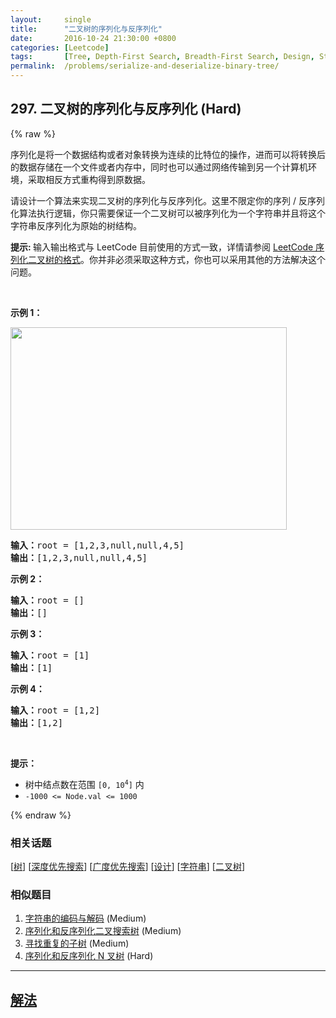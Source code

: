 ```yaml
---
layout:     single
title:      "二叉树的序列化与反序列化"
date:       2016-10-24 21:30:00 +0800
categories: [Leetcode]
tags:       [Tree, Depth-First Search, Breadth-First Search, Design, String, Binary Tree]
permalink:  /problems/serialize-and-deserialize-binary-tree/
---
```


## 297. 二叉树的序列化与反序列化 (Hard)

{% raw %}

<p>序列化是将一个数据结构或者对象转换为连续的比特位的操作，进而可以将转换后的数据存储在一个文件或者内存中，同时也可以通过网络传输到另一个计算机环境，采取相反方式重构得到原数据。</p>

<p>请设计一个算法来实现二叉树的序列化与反序列化。这里不限定你的序列 / 反序列化算法执行逻辑，你只需要保证一个二叉树可以被序列化为一个字符串并且将这个字符串反序列化为原始的树结构。</p>

<p><strong>提示: </strong>输入输出格式与 LeetCode 目前使用的方式一致，详情请参阅 <a href="/faq/#binary-tree">LeetCode 序列化二叉树的格式</a>。你并非必须采取这种方式，你也可以采用其他的方法解决这个问题。</p>

<p> </p>

<p><strong>示例 1：</strong></p>
<img alt="" src="https://assets.leetcode.com/uploads/2020/09/15/serdeser.jpg" style="width: 442px; height: 324px;" />
<pre>
<strong>输入：</strong>root = [1,2,3,null,null,4,5]
<strong>输出：</strong>[1,2,3,null,null,4,5]
</pre>

<p><strong>示例 2：</strong></p>

<pre>
<strong>输入：</strong>root = []
<strong>输出：</strong>[]
</pre>

<p><strong>示例 3：</strong></p>

<pre>
<strong>输入：</strong>root = [1]
<strong>输出：</strong>[1]
</pre>

<p><strong>示例 4：</strong></p>

<pre>
<strong>输入：</strong>root = [1,2]
<strong>输出：</strong>[1,2]
</pre>

<p> </p>

<p><strong>提示：</strong></p>

<ul>
	<li>树中结点数在范围 <code>[0, 10<sup>4</sup>]</code> 内</li>
	<li><code>-1000 <= Node.val <= 1000</code></li>
</ul>

{% endraw %}

### 相关话题
  [[树](https://github.com/openset/leetcode/tree/master/tag/tree/README.md)]
  [[深度优先搜索](https://github.com/openset/leetcode/tree/master/tag/depth-first-search/README.md)]
  [[广度优先搜索](https://github.com/openset/leetcode/tree/master/tag/breadth-first-search/README.md)]
  [[设计](https://github.com/openset/leetcode/tree/master/tag/design/README.md)]
  [[字符串](https://github.com/openset/leetcode/tree/master/tag/string/README.md)]
  [[二叉树](https://github.com/openset/leetcode/tree/master/tag/binary-tree/README.md)]

### 相似题目
  1. [字符串的编码与解码](/problems/encode-and-decode-strings) (Medium)
  1. [序列化和反序列化二叉搜索树](/problems/serialize-and-deserialize-bst) (Medium)
  1. [寻找重复的子树](/problems/find-duplicate-subtrees) (Medium)
  1. [序列化和反序列化 N 叉树](/problems/serialize-and-deserialize-n-ary-tree) (Hard)

---

## [解法](https://github.com/openset/leetcode/tree/master/problems/serialize-and-deserialize-binary-tree)
